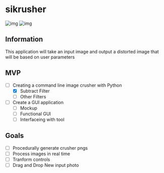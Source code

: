 # sikrusher
![img](/Examples/image_girl_input.png)
![img](/Examples/image_girl_output.png)

## Information
This application will take an input image and output a distorted image that will be based on user parameters

## MVP
- [ ] Creating a command line image crusher with Python
    - [x] Subtract Filter 
    - [ ] Other Filters
- [ ] Create a GUI application
  - [ ] Mockup 
  - [ ] Functional GUI
  - [ ] Interfaceing with tool

## Goals
- [ ] Procedurally generate crusher pngs
- [ ] Process images in real time
- [ ] Tranform controls
- [ ] Drag and Drop New input photo
